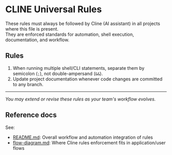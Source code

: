 # CLINE Universal Rules

These rules must always be followed by Cline (AI assistant) in all projects where this file is present.  
They are enforced standards for automation, shell execution, documentation, and workflow.

## Rules

1. When running multiple shell/CLI statements, separate them by semicolon (`;`), not double-ampersand (`&&`).
2. Update project documentation whenever code changes are committed to any branch.

---
_You may extend or revise these rules as your team's workflow evolves._

## Reference docs

See:
- [README.md](README.md): Overall workflow and automation integration of rules
- [flow-diagram.md](flow-diagram.md): Where Cline rules enforcement fits in application/user flows
